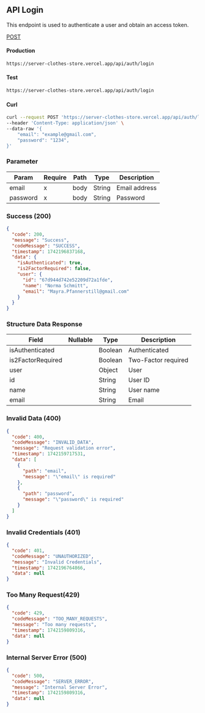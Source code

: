 ## API Login

This endpoint is used to authenticate a user and obtain an access token.

[POST](#)

#### Production

```bash
https://server-clothes-store.vercel.app/api/auth/login
```

#### Test

```bash
https://server-clothes-store.vercel.app/api/auth/login
```

#### Curl

```bash
curl --request POST 'https://server-clothes-store.vercel.app/api/auth/login' \
--header 'Content-Type: application/json' \
--data-raw '{
    "email": "example@gmail.com",
    "password": "1234",
}'
```

### Parameter

| Param    | Require | Path | Type   | Description   |
| -------- | ------- | ---- | ------ | ------------- |
| email    | x       | body | String | Email address |
| password | x       | body | String | Password      |

### Success (200)

```json
{
  "code": 200,
  "message": "Success",
  "codeMessage": "SUCCESS",
  "timestamp": 1742196837168,
  "data": {
    "isAuthenticated": true,
    "is2FactorRequired": false,
    "user": {
      "id": "67d944d742e52209d72a1fde",
      "name": "Norma Schmitt",
      "email": "Mayra.Pfannerstill@gmail.com"
    }
  }
}
```

### Structure Data Response

| Field             | Nullable | Type    | Description         |
| ----------------- | -------- | ------- | ------------------- |
| isAuthenticated   |          | Boolean | Authenticated       |
| is2FactorRequired |          | Boolean | Two-Factor required |
| user              |          | Object  | User                |
| id                |          | String  | User ID             |
| name              |          | String  | User name           |
| email             |          | String  | Email               |

### Invalid Data (400)

```json
{
  "code": 400,
  "codeMessage": "INVALID_DATA",
  "message": "Request validation error",
  "timestamp": 1742159717531,
  "data": [
    {
      "path": "email",
      "message": "\"email\" is required"
    },
    {
      "path": "password",
      "message": "\"password\" is required"
    }
  ]
}
```

### Invalid Credentials (401)

```json
{
  "code": 401,
  "codeMessage": "UNAUTHORIZED",
  "message": "Invalid Credentials",
  "timestamp": 1742196764866,
  "data": null
}
```

### Too Many Request(429)

```json
{
  "code": 429,
  "codeMessage": "TOO_MANY_REQUESTS",
  "message": "Too many requests",
  "timestamp": 1742159809316,
  "data": null
}
```

### Internal Server Error (500)

```json
{
  "code": 500,
  "codeMessage": "SERVER_ERROR",
  "message": "Internal Server Error",
  "timestamp": 1742159809316,
  "data": null
}
```
